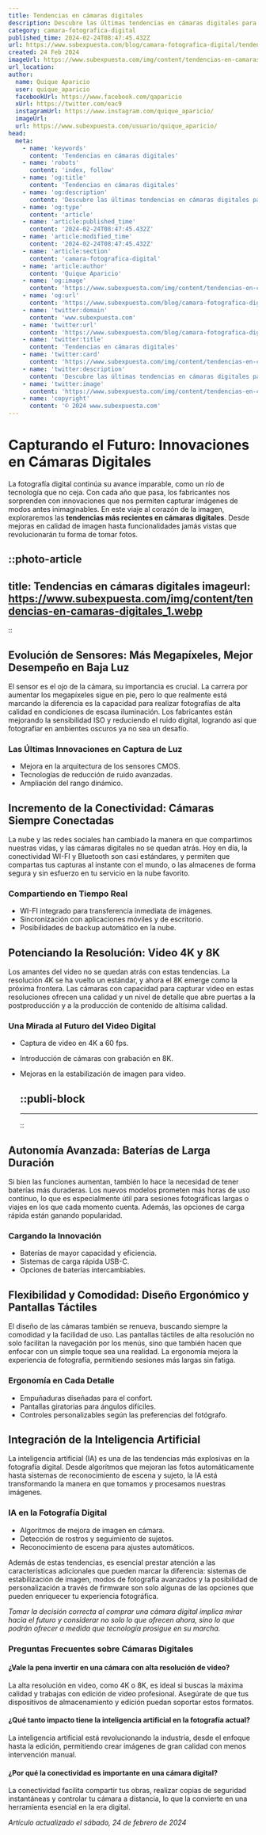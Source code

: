 ```yaml
---
title: Tendencias en cámaras digitales
description: Descubre las últimas tendencias en cámaras digitales para capturar tus momentos con la mejor tecnología y calidad de imagen.
category: camara-fotografica-digital
published_time: 2024-02-24T08:47:45.432Z
url: https://www.subexpuesta.com/blog/camara-fotografica-digital/tendencias-en-camaras-digitales
created: 24 Feb 2024
imageUrl: https://www.subexpuesta.com/img/content/tendencias-en-camaras-digitales_1.webp
url_location:
author:
  name: Quique Aparicio
  user: quique_aparicio
  facebookUrl: https://www.facebook.com/qaparicio
  xUrl: https://twitter.com/eac9
  instagramUrl: https://www.instagram.com/quique_aparicio/
  imageUrl: 
  url: https://www.subexpuesta.com/usuario/quique_aparicio/
head:
  meta:
    - name: 'keywords'
      content: 'Tendencias en cámaras digitales'
    - name: 'robots'
      content: 'index, follow'
    - name: 'og:title'
      content: 'Tendencias en cámaras digitales'
    - name: 'og:description'
      content: 'Descubre las últimas tendencias en cámaras digitales para capturar tus momentos con la mejor tecnología y calidad de imagen.'
    - name: 'og:type'
      content: 'article'
    - name: 'article:published_time'
      content: '2024-02-24T08:47:45.432Z'
    - name: 'article:modified_time'
      content: '2024-02-24T08:47:45.432Z'
    - name: 'article:section'
      content: 'camara-fotografica-digital'
    - name: 'article:author'
      content: 'Quique Aparicio'
    - name: 'og:image'
      content: 'https://www.subexpuesta.com/img/content/tendencias-en-camaras-digitales_1.webp'
    - name: 'og:url'
      content: 'https://www.subexpuesta.com/blog/camara-fotografica-digital/tendencias-en-camaras-digitales'
    - name: 'twitter:domain'
      content: 'www.subexpuesta.com'
    - name: 'twitter:url'
      content: 'https://www.subexpuesta.com/blog/camara-fotografica-digital/tendencias-en-camaras-digitales'
    - name: 'twitter:title'
      content: 'Tendencias en cámaras digitales'
    - name: 'twitter:card'
      content: 'https://www.subexpuesta.com/img/content/tendencias-en-camaras-digitales_1.webp'
    - name: 'twitter:description'
      content: 'Descubre las últimas tendencias en cámaras digitales para capturar tus momentos con la mejor tecnología y calidad de imagen.'
    - name: 'twitter:image'
      content: 'https://www.subexpuesta.com/img/content/tendencias-en-camaras-digitales_1.webp'
    - name: 'copyright'
      content: '© 2024 www.subexpuesta.com'
---
```

# Capturando el Futuro: Innovaciones en Cámaras Digitales

La fotografía digital continúa su avance imparable, como un río de tecnología que no ceja. Con cada año que pasa, los fabricantes nos sorprenden con innovaciones que nos permiten capturar imágenes de modos antes inimaginables. En este viaje al corazón de la imagen, exploraremos las **tendencias más recientes en cámaras digitales**. Desde mejoras en calidad de imagen hasta funcionalidades jamás vistas que revolucionarán tu forma de tomar fotos.


::photo-article
---
title: Tendencias en cámaras digitales
imageurl: https://www.subexpuesta.com/img/content/tendencias-en-camaras-digitales_1.webp
---
::


## Evolución de Sensores: Más Megapíxeles, Mejor Desempeño en Baja Luz

El sensor es el ojo de la cámara, su importancia es crucial. La carrera por aumentar los megapíxeles sigue en pie, pero lo que realmente está marcando la diferencia es la capacidad para realizar fotografías de alta calidad en condiciones de escasa iluminación. Los fabricantes están mejorando la sensibilidad ISO y reduciendo el ruido digital, logrando así que fotografiar en ambientes oscuros ya no sea un desafío.

### Las Últimas Innovaciones en Captura de Luz
- Mejora en la arquitectura de los sensores CMOS.
- Tecnologías de reducción de ruido avanzadas.
- Ampliación del rango dinámico.

## Incremento de la Conectividad: Cámaras Siempre Conectadas

La nube y las redes sociales han cambiado la manera en que compartimos nuestras vidas, y las cámaras digitales no se quedan atrás. Hoy en día, la conectividad WI-FI y Bluetooth son casi estándares, y permiten que compartas tus capturas al instante con el mundo, o las almacenes de forma segura y sin esfuerzo en tu servicio en la nube favorito.

### Compartiendo en Tiempo Real
- WI-FI integrado para transferencia inmediata de imágenes.
- Sincronización con aplicaciones móviles y de escritorio.
- Posibilidades de backup automático en la nube.

## Potenciando la Resolución: Video 4K y 8K

Los amantes del video no se quedan atrás con estas tendencias. La resolución 4K se ha vuelto un estándar, y ahora el 8K emerge como la próxima frontera. Las cámaras con capacidad para capturar video en estas resoluciones ofrecen una calidad y un nivel de detalle que abre puertas a la postproducción y a la producción de contenido de altísima calidad.

### Una Mirada al Futuro del Video Digital
- Captura de video en 4K a 60 fps.
- Introducción de cámaras con grabación en 8K.
- Mejoras en la estabilización de imagen para video.


  ::publi-block
  ---
  ---
  ::
  
  
## Autonomía Avanzada: Baterías de Larga Duración

Si bien las funciones aumentan, también lo hace la necesidad de tener baterías más duraderas. Los nuevos modelos prometen más horas de uso continuo, lo que es especialmente útil para sesiones fotográficas largas o viajes en los que cada momento cuenta. Además, las opciones de carga rápida están ganando popularidad.

### Cargando la Innovación
- Baterías de mayor capacidad y eficiencia.
- Sistemas de carga rápida USB-C.
- Opciones de baterías intercambiables.

## Flexibilidad y Comodidad: Diseño Ergonómico y Pantallas Táctiles

El diseño de las cámaras también se renueva, buscando siempre la comodidad y la facilidad de uso. Las pantallas táctiles de alta resolución no solo facilitan la navegación por los menús, sino que también hacen que enfocar con un simple toque sea una realidad. La ergonomía mejora la experiencia de fotografía, permitiendo sesiones más largas sin fatiga.

### Ergonomía en Cada Detalle
- Empuñaduras diseñadas para el confort.
- Pantallas giratorias para ángulos difíciles.
- Controles personalizables según las preferencias del fotógrafo.

## Integración de la Inteligencia Artificial

La inteligencia artificial (IA) es una de las tendencias más explosivas en la fotografía digital. Desde algoritmos que mejoran las fotos automáticamente hasta sistemas de reconocimiento de escena y sujeto, la IA está transformando la manera en que tomamos y procesamos nuestras imágenes.

### IA en la Fotografía Digital
- Algoritmos de mejora de imagen en cámara.
- Detección de rostros y seguimiento de sujetos.
- Reconocimiento de escena para ajustes automáticos.

Además de estas tendencias, es esencial prestar atención a las características adicionales que pueden marcar la diferencia: sistemas de estabilización de imagen, modos de fotografía avanzados y la posibilidad de personalización a través de firmware son solo algunas de las opciones que pueden enriquecer tu experiencia fotográfica.

*Tomar la decisión correcta al comprar una cámara digital implica mirar hacia el futuro y considerar no solo lo que ofrecen ahora, sino lo que podrán ofrecer a medida que tecnología prosigue en su marcha.*

### Preguntas Frecuentes sobre Cámaras Digitales

#### ¿Vale la pena invertir en una cámara con alta resolución de video?
La alta resolución en video, como 4K o 8K, es ideal si buscas la máxima calidad y trabajas con edición de video profesional. Asegúrate de que tus dispositivos de almacenamiento y edición puedan soportar estos formatos.

#### ¿Qué tanto impacto tiene la inteligencia artificial en la fotografía actual?
La inteligencia artificial está revolucionando la industria, desde el enfoque hasta la edición, permitiendo crear imágenes de gran calidad con menos intervención manual.

#### ¿Por qué la conectividad es importante en una cámara digital?
La conectividad facilita compartir tus obras, realizar copias de seguridad instantáneas y controlar tu cámara a distancia, lo que la convierte en una herramienta esencial en la era digital.

_Artículo actualizado el sábado, 24 de febrero de 2024_